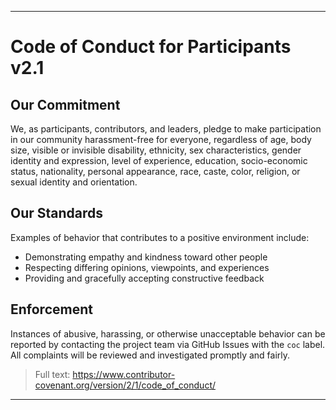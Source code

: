 -----
# Code of Conduct for Participants v2.1

## Our Commitment
We, as participants, contributors, and leaders, pledge to make participation in our community harassment-free for everyone, regardless of age, body size, visible or invisible disability, ethnicity, sex characteristics, gender identity and expression, level of experience, education, socio-economic status, nationality, personal appearance, race, caste, color, religion, or sexual identity and orientation.

## Our Standards
Examples of behavior that contributes to a positive environment include:
- Demonstrating empathy and kindness toward other people
- Respecting differing opinions, viewpoints, and experiences
- Providing and gracefully accepting constructive feedback

## Enforcement
Instances of abusive, harassing, or otherwise unacceptable behavior can be reported by contacting the project team via GitHub Issues with the `coc` label. All complaints will be reviewed and investigated promptly and fairly.

> Full text: https://www.contributor-covenant.org/version/2/1/code_of_conduct/
-----
